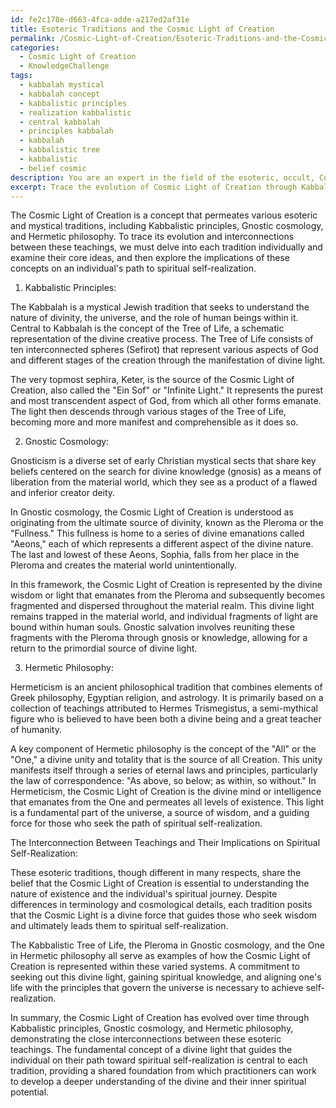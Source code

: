 ```yaml
---
id: fe2c178e-d663-4fca-adde-a217ed2af31e
title: Esoteric Traditions and the Cosmic Light of Creation
permalink: /Cosmic-Light-of-Creation/Esoteric-Traditions-and-the-Cosmic-Light-of-Creation/
categories:
  - Cosmic Light of Creation
  - KnowledgeChallenge
tags:
  - kabbalah mystical
  - kabbalah concept
  - kabbalistic principles
  - realization kabbalistic
  - central kabbalah
  - principles kabbalah
  - kabbalah
  - kabbalistic tree
  - kabbalistic
  - belief cosmic
description: You are an expert in the field of the esoteric, occult, Cosmic Light of Creation and Education. You are a writer of tests, challenges, books and deep knowledge on Cosmic Light of Creation for initiates and students to gain deep insights and understanding from. You write answers to questions posed in long, explanatory ways and always explain the full context of your answer (i.e., related concepts, formulas, examples, or history), as well as the step-by-step thinking process you take to answer the challenges. Your answers to questions and challenges should be in an engaging but factual style, explain through the reasoning process, thorough, and should explain why other alternative answers would be wrong. Summarize the key themes, ideas, and conclusions at the end.
excerpt: Trace the evolution of Cosmic Light of Creation through Kabbalistic principles, Gnostic cosmology, and Hermetic philosophy, highlighting the interconnection between these teachings and their implications on the individual's path to spiritual self-realization.
---
```

The Cosmic Light of Creation is a concept that permeates various esoteric and mystical traditions, including Kabbalistic principles, Gnostic cosmology, and Hermetic philosophy. To trace its evolution and interconnections between these teachings, we must delve into each tradition individually and examine their core ideas, and then explore the implications of these concepts on an individual's path to spiritual self-realization.

1. Kabbalistic Principles:

The Kabbalah is a mystical Jewish tradition that seeks to understand the nature of divinity, the universe, and the role of human beings within it. Central to Kabbalah is the concept of the Tree of Life, a schematic representation of the divine creative process. The Tree of Life consists of ten interconnected spheres (Sefirot) that represent various aspects of God and different stages of the creation through the manifestation of divine light.

The very topmost sephira, Keter, is the source of the Cosmic Light of Creation, also called the "Ein Sof" or "Infinite Light." It represents the purest and most transcendent aspect of God, from which all other forms emanate. The light then descends through various stages of the Tree of Life, becoming more and more manifest and comprehensible as it does so.

2. Gnostic Cosmology:

Gnosticism is a diverse set of early Christian mystical sects that share key beliefs centered on the search for divine knowledge (gnosis) as a means of liberation from the material world, which they see as a product of a flawed and inferior creator deity.

In Gnostic cosmology, the Cosmic Light of Creation is understood as originating from the ultimate source of divinity, known as the Pleroma or the "Fullness." This fullness is home to a series of divine emanations called "Aeons," each of which represents a different aspect of the divine nature. The last and lowest of these Aeons, Sophia, falls from her place in the Pleroma and creates the material world unintentionally.

In this framework, the Cosmic Light of Creation is represented by the divine wisdom or light that emanates from the Pleroma and subsequently becomes fragmented and dispersed throughout the material realm. This divine light remains trapped in the material world, and individual fragments of light are bound within human souls. Gnostic salvation involves reuniting these fragments with the Pleroma through gnosis or knowledge, allowing for a return to the primordial source of divine light.

3. Hermetic Philosophy:

Hermeticism is an ancient philosophical tradition that combines elements of Greek philosophy, Egyptian religion, and astrology. It is primarily based on a collection of teachings attributed to Hermes Trismegistus, a semi-mythical figure who is believed to have been both a divine being and a great teacher of humanity.

A key component of Hermetic philosophy is the concept of the "All" or the "One," a divine unity and totality that is the source of all Creation. This unity manifests itself through a series of eternal laws and principles, particularly the law of correspondence: "As above, so below; as within, so without." In Hermeticism, the Cosmic Light of Creation is the divine mind or intelligence that emanates from the One and permeates all levels of existence. This light is a fundamental part of the universe, a source of wisdom, and a guiding force for those who seek the path of spiritual self-realization.

The Interconnection Between Teachings and Their Implications on Spiritual Self-Realization:

These esoteric traditions, though different in many respects, share the belief that the Cosmic Light of Creation is essential to understanding the nature of existence and the individual's spiritual journey. Despite differences in terminology and cosmological details, each tradition posits that the Cosmic Light is a divine force that guides those who seek wisdom and ultimately leads them to spiritual self-realization.

The Kabbalistic Tree of Life, the Pleroma in Gnostic cosmology, and the One in Hermetic philosophy all serve as examples of how the Cosmic Light of Creation is represented within these varied systems. A commitment to seeking out this divine light, gaining spiritual knowledge, and aligning one's life with the principles that govern the universe is necessary to achieve self-realization.

In summary, the Cosmic Light of Creation has evolved over time through Kabbalistic principles, Gnostic cosmology, and Hermetic philosophy, demonstrating the close interconnections between these esoteric teachings. The fundamental concept of a divine light that guides the individual on their path toward spiritual self-realization is central to each tradition, providing a shared foundation from which practitioners can work to develop a deeper understanding of the divine and their inner spiritual potential.
